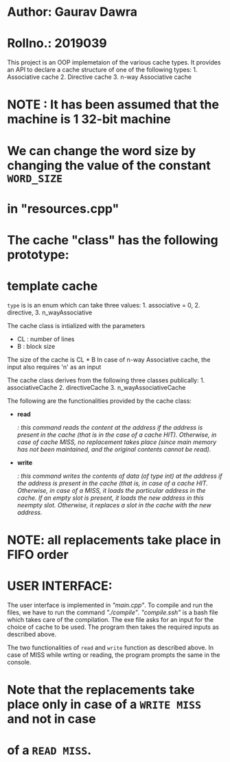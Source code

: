# Author: Gaurav Dawra
# Rollno.: 2019039

This project is an OOP implemetaion of the various cache types. 
It provides an API 
to declare a cache structure of one of the following types:
    1. Associative cache
    2. Directive cache
    3. n-way Associative cache 

# NOTE : It has been assumed that the machine is 1 32-bit machine
# We can change the word size by changing the value of the constant `WORD_SIZE` 
# in "resources.cpp"

# The cache "class" has the following prototype:
#    template<type T> cache<T>

`type` is is an enum which can take three values:
    1. associative = 0,
    2. directive,
    3. n_wayAssociative

The cache class is intialized with the parameters 
 - CL : number of lines
 - B : block size

The size of the cache is CL * B
In case of n-way Associative cache, the input also requires 'n' as an input

The cache class derives from the following three classes publically:
    1. associativeCache
    2. directiveCache
    3. n_wayAssociativeCache

The following are the functionalities provided by the cache<T> class:

 - **read <address>** : this command reads the content at the address if the address is  present in the cache (that is in the case of a cache HIT). Otherwise, in case of 
 cache MISS, no replacement takes place (since main memory has not been maintained, 
 and the original contents cannot be read).

 - **write <address> <data>** : this command writes the contents of data (of type int) at the address if the address is present in the cache (that is, in case of a cache HIT. 
 Otherwise, in case of a MISS, it loads the particular address in the cache. If an empty 
 slot is present, it loads the new address in this neempty slot. Otherwise, it replaces 
 a slot in the cache with the new address.

# NOTE: all replacements take place in FIFO order

# USER INTERFACE:

The user interface is implemented in _"main.cpp"_. To compile and run the files, 
we have to run the command _"./compile"_. _"compile.ssh"_ is a bash file which takes 
care of the compilation.
The exe file asks for an input for the choice of cache to be used.
The program then takes the required inputs as described above.

The two functionalities of `read` and `write` function as described above. In case of 
MISS while wrting or reading, the program prompts the same in the console.

# Note that the replacements take place only in case of a `WRITE MISS` and not in case 
# of a `READ MISS`.